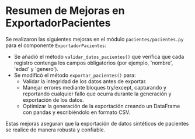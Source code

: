 # Resumen de Mejoras en ExportadorPacientes

Se realizaron las siguientes mejoras en el módulo `pacientes/pacientes.py` para el componente `ExportadorPacientes`:

- Se añadió el método `validar_datos_pacientes()` que verifica que cada registro contenga los campos obligatorios (por ejemplo, 'nombre', 'edad' y 'genero').  
- Se modificó el método `exportar_pacientes()` para:
  - Validar la integridad de los datos antes de exportar.
  - Manejar errores mediante bloques try/except, capturando y reportando cualquier fallo que ocurra durante la generación y exportación de los datos.
  - Optimizar la generación de la exportación creando un DataFrame con pandas y escribiéndolo en formato CSV.

Estas mejoras aseguran que la exportación de datos sintéticos de pacientes se realice de manera robusta y confiable.
